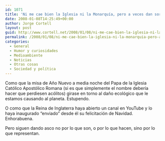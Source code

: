```yaml
---
id: 1071
title: 'Ni me cae bien la Iglesia ni la Monarquí­a, pero a veces dan sorpresas&#8230;'
date: 2008-01-08T14:25:49+00:00
author: Jorge Cortell
layout: post
guid: http://www.cortell.net/2008/01/08/ni-me-cae-bien-la-iglesia-ni-la-monarquia-pero-a-veces-dan-sorpresas/
permalink: /2008/01/08/ni-me-cae-bien-la-iglesia-ni-la-monarquia-pero-a-veces-dan-sorpresas/
categories:
  - General
  - Humor y curiosidades
  - Medioambiente
  - Noticias
  - Otras cosas
  - Sociedad y polí­tica
---
```

Como que la misa de Año Nuevo a media noche del Papa de la Iglesia Católico Apostólico Romana (si es que simplemente el nombre deberí­a hacer que perdiesen acólitos) girase en torno al daño ecológico que le estamos causando al planeta. Estupendo.
  
O como que la Reina de Inglaterra haya abierto un canal en YouTube y lo haya inaugurado &#8220;enviado&#8221; desde él su felicitación de Navidad. Enhorabuena.

Pero siguen dando asco no por lo que son, o por lo que hacen, sino por lo que representan.